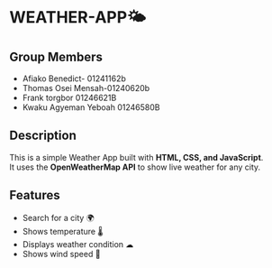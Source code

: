 # WEATHER-APP🌤

## Group Members
- Afiako Benedict- 01241162b
- Thomas Osei Mensah-01240620b
- Frank torgbor 01246621B
- Kwaku Agyeman	Yeboah	01246580B

## Description
This is a simple Weather App built with **HTML, CSS, and JavaScript**.  
It uses the **OpenWeatherMap API** to show live weather for any city.

## Features
- Search for a city 🌍  
- Shows temperature 🌡  
- Displays weather condition ☁  
- Shows wind speed 💨
